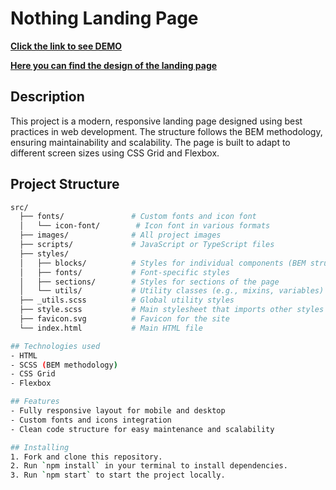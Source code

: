 # Nothing Landing Page

**[Click the link to see DEMO](https://oleksii-bidiak.github.io/namu-landing/)**

**[Here you can find the design of the landing page](https://www.figma.com/file/HL3XGt5ZatvJoYBhOaWY5x/museum-prototype?node-id=323%3A1957)**

## Description
This project is a modern, responsive landing page designed using best practices in web development. The structure follows the BEM methodology, ensuring maintainability and scalability. The page is built to adapt to different screen sizes using CSS Grid and Flexbox.

## Project Structure
```bash
src/
  ├── fonts/               # Custom fonts and icon font
  │   └── icon-font/        # Icon font in various formats
  ├── images/              # All project images
  ├── scripts/             # JavaScript or TypeScript files
  ├── styles/
  │   ├── blocks/          # Styles for individual components (BEM structure)
  │   ├── fonts/           # Font-specific styles
  │   ├── sections/        # Styles for sections of the page
  │   └── utils/           # Utility classes (e.g., mixins, variables)
  ├── _utils.scss          # Global utility styles
  ├── style.scss           # Main stylesheet that imports other styles
  ├── favicon.svg          # Favicon for the site
  └── index.html           # Main HTML file

## Technologies used
- HTML
- SCSS (BEM methodology)
- CSS Grid
- Flexbox

## Features
- Fully responsive layout for mobile and desktop
- Custom fonts and icons integration
- Clean code structure for easy maintenance and scalability

## Installing
1. Fork and clone this repository.
2. Run `npm install` in your terminal to install dependencies.
3. Run `npm start` to start the project locally.
